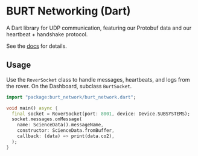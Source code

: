 # BURT Networking (Dart)

A Dart library for UDP communication, featuring our Protobuf data and our heartbeat + handshake protocol.

See the [docs](https://binghamtonrover.github.io/Dart-Networking/burt_network/burt_network-library.html) for details.

## Usage

Use the `RoverSocket` class to handle messages, heartbeats, and logs from the rover. On the Dashboard, subclass `BurtSocket`.

```dart
import "package:burt_network/burt_network.dart";

void main() async {
  final socket = RoverSocket(port: 8001, device: Device.SUBSYSTEMS);
  socket.messages.onMessage(
    name: ScienceData().messageName,
    constructor: ScienceData.fromBuffer,
    callback: (data) => print(data.co2),
  );
}
```
